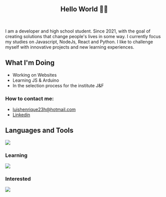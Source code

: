<h2 align="center">Hello World 👨‍💻</h2>
</br>

  I am a developer and high school student. Since 2021, with the goal of creating solutions that change people's lives in some way. I currently focus my studies on Javascript, NodeJs, React and Python.
I like to challenge myself with innovative projects and new learning experiences.

## What I'm Doing

- Working on Websites
- Learning JS & Arduino
- In the selection process for the institute J&F
<h3>How to contact me: </h3>

-  luishenrique23h@hotmail.com
-  <a href="https://www.linkedin.com/in/luismede/">Linkedin</a>

## Languages and Tools

<a href="https://github.com/luismede"><img src="https://skillicons.dev/icons?i=git,docker,html,css,js,tailwind,nodejs,firebase,python,pycharm,webstorm"></a>

### Learning
<p align="left"> <a href="https://github.com/luismede"><img src="https://skillicons.dev/icons?i=python"></a>

### Interested
<p align="left"> <a href="https://github.com/luismede"><img src="https://skillicons.dev/icons?i=cs,dotnet"></a></p>


